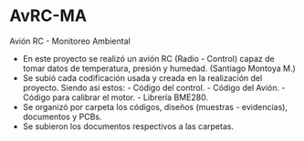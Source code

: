 # AvRC-MA
Avión RC - Monitoreo Ambiental
- En este proyecto se realizó un avión RC (Radio - Control) capaz de tomar datos de temperatura, presión y humedad.
(Santiago Montoya M.)
- Se subió cada codificación usada y creada en la realización del proyecto.
  Siendo asi estos: - Código del control.
                    - Código del Avión.
                    - Código para calibrar el motor.
                    - Librería BME280.
- Se organizó por carpeta los códigos, diseños (muestras - evidencias), documentos y PCBs.
- Se subieron los documentos respectivos a las carpetas.